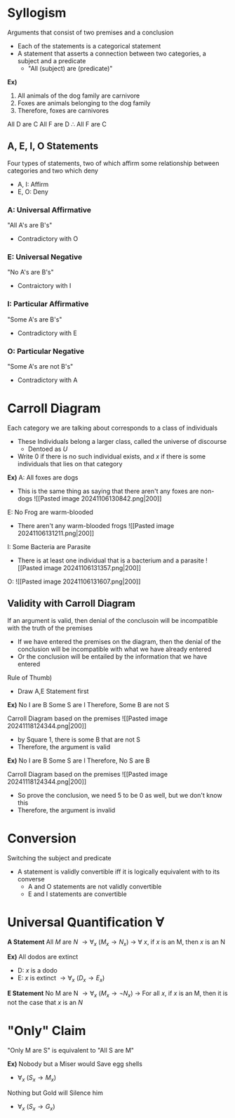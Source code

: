 # Syllogism
Arguments that consist of two premises and a conclusion
- Each of the statements is a categorical statement
- A statement that asserts a connection between two categories, a subject and a predicate
	- "All (subject) are (predicate)"

**Ex)**
1. All animals of the dog family are carnivore
2. Foxes are animals belonging to the dog family
3. Therefore, foxes are carnivores

All D are C
All F are D
$\therefore$ All F are C

## A, E, I, O Statements
Four types of statements, two of which affirm some relationship between categories and two which deny
- A, I: Affirm
- E, O: Deny

### A: Universal Affirmative
"All A's are B's"
- Contradictory with O

### E: Universal Negative
"No A's are B's"
- Contraictory with I

### I: Particular Affirmative
"Some A's are B's"
- Contradictory with E

### O: Particular Negative
"Some A's are not B's"
- Contradictory with A

# Carroll Diagram
Each category we are talking about corresponds to a class of individuals
- These Individuals belong a larger class, called the universe of discourse
	- Dentoed as $U$
- Write 0 if there is no such individual exists, and $x$ if there is some individuals that lies on that category


**Ex)** 
A: All foxes are dogs
- This is the same thing as saying that there aren't any foxes are non-dogs
![[Pasted image 20241106130842.png|200]]

E: No Frog are warm-blooded
- There aren't any warm-blooded frogs
![[Pasted image 20241106131211.png|200]]

I: Some Bacteria are Parasite
- There is at least one individual that is a bacterium and a parasite
![[Pasted image 20241106131357.png|200]]

O: 
![[Pasted image 20241106131607.png|200]]

## Validity with Carroll Diagram
If an argument is valid, then denial of the conclusoin will be incompatible with the truth of the premises
- If we have entered the premises on the diagram, then the denial of the conclusion will be incompatible with what we have already entered
- Or the conclusion will be entailed by the information that we have entered

Rule of Thumb)
- Draw A,E Statement first

**Ex)**
No I are B
Some S are I
Therefore, Some B are not S

Carroll Diagram based on the premises
![[Pasted image 20241118124344.png|200]]
- by Square 1, there is some B that are not S
- Therefore, the argument is valid

**Ex)**
No I are B
Some S are I
Therefore, No S are B

Carroll Diagram based on the premises
![[Pasted image 20241118124344.png|200]]
- So prove the conclusion, we need 5 to be 0 as well, but we don't know this
- Therefore, the argument is invalid
# Conversion
Switching the subject and predicate
- A statement is validly convertible iff it is logically equivalent with to its converse
	- A and O statements are not validly convertible
	- E and I statements are convertible

# Universal Quantification $\forall \text{ }$
**A Statement**
All $M$ are $N$
$\to \forall_{x} \text{ }(M_{x}\to N_{x})$
$\to$ $\forall \text{ }x$, if $x$ is an M, then $x$ is an N

**Ex)**
All dodos are extinct
- D: $x$ is a dodo
- E: $x$ is extinct
$\to \forall_{x} \text{ }(D_{x}\to E_{x})$

**E Statement**
No M are N
$\to \forall_{x} \text{ }(M_{x}\to \neg N_{x})$
$\to$ For all $x$, if $x$ is an M, then it is not the case that $x$ is an $N$

# "Only" Claim
"Only M are S" is equivalent to "All S are M"

**Ex)**
Nobody but a Miser would Save egg shells
- $\forall_{x} \text{ }(S_{x}\to M_{x})$

Nothing but Gold will Silence him
- $\forall_{x} \text{ }(S_{x}\to G_{x})$

